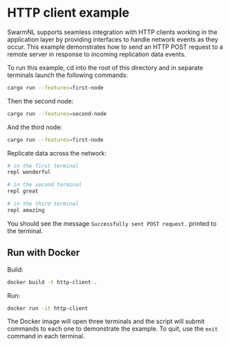 # HTTP client example

SwarmNL supports seamless integration with HTTP clients working in the application layer by providing interfaces to handle network events as they occur. This example demonstrates how to send an HTTP POST request to a remote server in response to incoming replication data events.

To run this example, cd into the root of this directory and in separate terminals launch the following commands:

```bash
cargo run --features=first-node
```
 
Then the second node:

```bash
cargo run --features=second-node
```

And the third node:

```bash
cargo run --features=first-node
```

Replicate data across the network:

```bash
# in the first terminal
repl wonderful

# in the second terminal
repl great

# in the third terminal
repl amazing
```

You should see the message `Successfully sent POST request.` printed to the terminal.

## Run with Docker

Build:

```bash
docker build -t http-client .
```

Run:

```bash
docker run -it http-client
```

The Docker image will open three terminals and the script will submit commands to each one to demonstrate the example. To quit, use the `exit` command in each terminal.